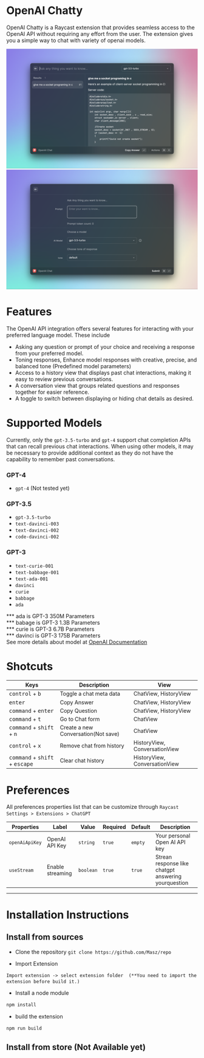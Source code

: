 # OpenAI Chatty
OpenAI Chatty is a Raycast extension that provides seamless access to the OpenAI API without requiring any effort from the user.
The extension gives you a simple way to chat with variety of openai models.

![Chat view](metadata/openai_chatty-2.png)
![Form view](metadata/openai_chatty-6.png)



# Features
The OpenAI API integration offers several features for interacting with your preferred language model. These include

- Asking any question or prompt of your choice and receiving a response from your preferred model.
- Toning responses, Enhance model responses with creative, precise, and balanced tone (Predefined model parameters)
- Access to a history view that displays past chat interactions, making it easy to review previous conversations.
- A conversation view that groups related questions and responses together for easier reference.
- A toggle to switch between displaying or hiding chat details as desired.

# Supported Models

Currently, only the `gpt-3.5-turbo` and `gpt-4` support chat completion APIs that can recall previous chat interactions. When using other models, it may be necessary to provide additional context as they do not have the capability to remember past conversations.


### GPT-4

- `gpt-4` (Not tested yet)

### GPT-3.5

- `gpt-3.5-turbo`
- `text-davinci-003`
- `text-davinci-002`
- `code-davinci-002`

### GPT-3

- `text-curie-001`
- `text-babbage-001`
- `text-ada-001`
- `davinci`
- `curie`
- `babbage`
- `ada`

*** ada is GPT-3 350M Parameters <br/>
*** babage is GPT-3 1.3B Parameters <br/>
*** curie is GPT-3 6.7B Parameters <br/>
*** davinci is GPT-3 175B Parameters<br/>
See more details about model at [OpenAI Documentation](https://platform.openai.com/docs/introduction)

# Shotcuts

| Keys                                                      | Description                         | View                          |
| ---------------------------------------------------       | ----------------------------------- | ----------------------------- |
| <kbd>control</kbd> + <kbd>b</kbd>                         | Toggle a chat meta data             | ChatView, HistoryView         |
| <kbd>enter</kbd>                                          | Copy Answer                         | ChatView, HistoryView         |
| <kbd>command</kbd> + <kbd>enter</kbd>                     | Copy Question                       | ChatView, HistoryView         |
| <kbd>command</kbd> + <kbd>t</kbd>                         | Go to Chat form                     | ChatView                      |
| <kbd>command</kbd> + <kbd>shift</kbd> + <kbd>n</kbd>      | Create a new Conversation(Not save) | ChatView                      |
| <kbd>control</kbd> +  <kbd>x</kbd>                        | Remove chat from history            | HistoryView, ConversationView |
| <kbd>command</kbd> + <kbd>shift</kbd> + <kbd>escape</kbd> | Clear chat history                  | HistoryView, ConversationView |

# Preferences

All preferences properties list that can be customize through `Raycast Settings > Extensions > ChatGPT`

| Properties     | Label            | Value     | Required | Default | Description                                         |
| -------------- | ---------------- | --------- | -------- | ------- | --------------------------------------------------- |
| `openAiApiKey` | OpenAI API Key   | `string`  | `true`   | `empty` | Your personal Open AI API key                       |
| `useStream`    | Enable streaming | `boolean` | `true`   | `true`  | Strean response like chatgpt answering yourquestion |

---

# Installation Instructions

## Install from sources

- Clone the repository
```git clone https://github.com/Masz/repo```

- Import Extension 
```
Import extension -> select extension folder  (**You need to import the extension before build it.)
```

- Install a node module 
```bash
npm install 
```

- build the extension
```bash
npm run build
```

## Install from store (Not Available yet)
        
    